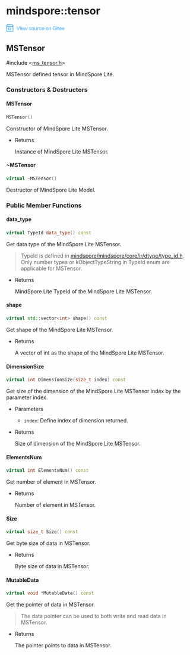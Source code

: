 # mindspore::tensor

<a href="https://gitee.com/mindspore/docs/blob/master/docs/api_cpp/source_en/tensor.md" target="_blank"><img src="./_static/logo_source.png"></a>

## MSTensor

\#include &lt;[ms_tensor.h](https://gitee.com/mindspore/mindspore/blob/master/mindspore/lite/include/ms_tensor.h)&gt;

MSTensor defined tensor in MindSpore Lite.

### Constructors & Destructors

#### MSTensor

```cpp
MSTensor()
```

Constructor of MindSpore Lite MSTensor.

- Returns

    Instance of MindSpore Lite MSTensor.

#### ~MSTensor

```cpp
virtual ~MSTensor()
```

Destructor of MindSpore Lite Model.

### Public Member Functions

#### data_type

```cpp
virtual TypeId data_type() const
```

Get data type of the MindSpore Lite MSTensor.

> TypeId is defined in [mindspore/mindspore/core/ir/dtype/type_id.h](https://gitee.com/mindspore/mindspore/blob/master/mindspore/core/ir/dtype/type_id.h). Only number types or kObjectTypeString in TypeId enum are applicable for MSTensor.

- Returns

    MindSpore Lite TypeId of the MindSpore Lite MSTensor.

#### shape

```cpp
virtual std::vector<int> shape() const
```

Get shape of the MindSpore Lite MSTensor.

- Returns

    A vector of int as the shape of the MindSpore Lite MSTensor.

#### DimensionSize

```cpp
virtual int DimensionSize(size_t index) const
```

Get size of the dimension of the MindSpore Lite MSTensor index by the parameter index.

- Parameters

    - `index`: Define index of dimension returned.

- Returns

    Size of dimension of the MindSpore Lite MSTensor.

#### ElementsNum

```cpp
virtual int ElementsNum() const
```

Get number of element in MSTensor.

- Returns

    Number of element in MSTensor.

#### Size

```cpp
virtual size_t Size() const
```

Get byte size of data in MSTensor.

- Returns

    Byte size of data in MSTensor.

#### MutableData

```cpp
virtual void *MutableData() const
```

Get the pointer of data in MSTensor.

> The data pointer can be used to both write and read data in MSTensor.

- Returns

    The pointer points to data in MSTensor.
